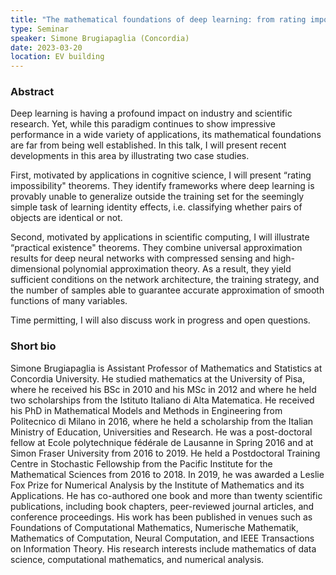 ```yaml
---
title: "The mathematical foundations of deep learning: from rating impossibility to practical existence theorems"
type: Seminar
speaker: Simone Brugiapaglia (Concordia)
date: 2023-03-20
location: EV building
---
```


### Abstract

Deep learning is having a profound impact on industry and scientific research. Yet, while this paradigm continues to show impressive performance in a wide variety of applications, its mathematical foundations are far from being well established. In this talk, I will present recent developments in this area by illustrating two case studies.
 
First, motivated by applications in cognitive science, I will present “rating impossibility" theorems. They identify frameworks where deep learning is provably unable to generalize outside the training set for the seemingly simple task of learning identity effects, i.e. classifying whether pairs of objects are identical or not.
 
Second, motivated by applications in scientific computing, I will illustrate “practical existence" theorems. They combine universal approximation results for deep neural networks with compressed sensing and high-dimensional polynomial approximation theory. As a result, they yield sufficient conditions on the network architecture, the training strategy, and the number of samples able to guarantee accurate approximation of smooth functions of many variables.
 
Time permitting, I will also discuss work in progress and open questions.
 
### Short bio

Simone Brugiapaglia is Assistant Professor of Mathematics and Statistics at Concordia University. He studied mathematics at the University of Pisa, where he received his BSc in 2010 and his MSc in 2012 and where he held two scholarships from the Istituto Italiano di Alta Matematica. He received his PhD in Mathematical Models and Methods in Engineering from Politecnico di Milano in 2016, where he held a scholarship from the Italian Ministry of Education, Universities and Research. He was a post-doctoral fellow at Ecole polytechnique fédérale de Lausanne in Spring 2016 and at Simon Fraser University from 2016 to 2019. He held a Postdoctoral Training Centre in Stochastic Fellowship from the Pacific Institute for the Mathematical Sciences from 2016 to 2018. In 2019, he was awarded a Leslie Fox Prize for Numerical Analysis by the Institute of Mathematics and its Applications. He has co-authored one book and more than twenty scientific publications, including book chapters, peer-reviewed journal articles, and conference proceedings. His work has been published in venues such as Foundations of Computational Mathematics, Numerische Mathematik, Mathematics of Computation, Neural Computation, and IEEE Transactions on Information Theory. His research interests include mathematics of data science, computational mathematics, and numerical analysis.